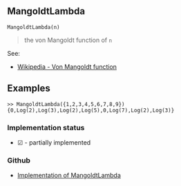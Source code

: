 ## MangoldtLambda

```
MangoldtLambda(n)
```

>  the von Mangoldt function of `n`

See:
* [Wikipedia - Von Mangoldt function](https://en.wikipedia.org/wiki/Von_Mangoldt_function)

## Examples

```
>> MangoldtLambda({1,2,3,4,5,6,7,8,9})
{0,Log(2),Log(3),Log(2),Log(5),0,Log(7),Log(2),Log(3)}
```






### Implementation status

* &#x2611; - partially implemented

### Github

* [Implementation of MangoldtLambda](https://github.com/axkr/symja_android_library/blob/master/symja_android_library/matheclipse-core/src/main/java/org/matheclipse/core/builtin/NumberTheory.java#L3584) 
